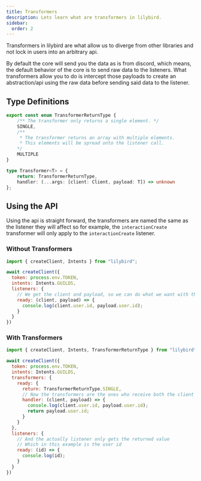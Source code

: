 ```yaml
---
title: Transformers
description: Lets learn what are transformers in lilybird.
sidebar:
  order: 2
---
```


Transformers in lilybird are what allow us to diverge from other libraries and not lock in users into an arbitrary api.

By default the core will send you the data as is from discord, which means, the default behavior of the core is to send raw data to the listeners. What transformers allow you to do is intercept those payloads to create an abstraction/api using the raw data before sending said data to the listener.

## Type Definitions

```ts
export const enum TransformerReturnType {
    /** The transformer only returns a single element. */
    SINGLE,
    /**
     * The transformer returns an array with multiple elements.
     * This elements will be spread onto the listener call.
    */
    MULTIPLE
}

type Transformer<T> = {
    return: TransformerReturnType,
    handler: (...args: [client: Client, payload: T]) => unknown
};
```

## Using the API

Using the api is straight forward, the transformers are named the same as the listener they will affect so for example, the `interactionCreate` transformer will only apply to the `interactionCreate` listener.

### Without Transformers

```js
import { createClient, Intents } from "lilybird";

await createClient({
  token: process.env.TOKEN,
  intents: Intents.GUILDS,
  listeners: {
    // We get the client and payload, so we can do what we want with them
    ready: (client, payload) => {
      console.log(client.user.id, payload.user.id);
    }
  }
})
```

### With Transformers

```js
import { createClient, Intents, TransformerReturnType } from "lilybird";

await createClient({
  token: process.env.TOKEN,
  intents: Intents.GUILDS,
  transformers: {
    ready: {
      return: TransformerReturnType.SINGLE,
      // Now the transformers are the ones who receive both the client and payload
      handler: (client, payload) => {
        console.log(client.user.id, payload.user.id);
        return payload.user.id;
      }
    }
  },
  listeners: {
    // And the actually listener only gets the returned value
    // Which in this example is the user id
    ready: (id) => {
      console.log(id);
    }
  }
})
```